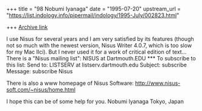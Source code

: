 +++
title = "98 Nobumi Iyanaga"
date = "1995-07-20"
upstream_url = "https://list.indology.info/pipermail/indology/1995-July/002823.html"

+++
[Archive link](https://list.indology.info/pipermail/indology/1995-July/002823.html)

I use Nisus for several years and I am very satisfied by its features 
(though not so much with the newest version, Nisus Writer 4.0.7, which
 is too slow for my Mac IIci).  But I never used it for a work of 
critical edition of text...
There is a "Nisus mailing list": NISUS at Dartmouth.EDU
*** To subscribe to this list:
Send to: LISTSERV at listserv.dartmouth.edu
Subject: subscribe
Message: subscribe Nisus <your full name here>

There is also a www homepage of Nisus Software:
http://www.nisus-soft.com/~nisus/home.html

I hope this can be of some help for you.
Nobumi Iyanaga
Tokyo,
Japan





